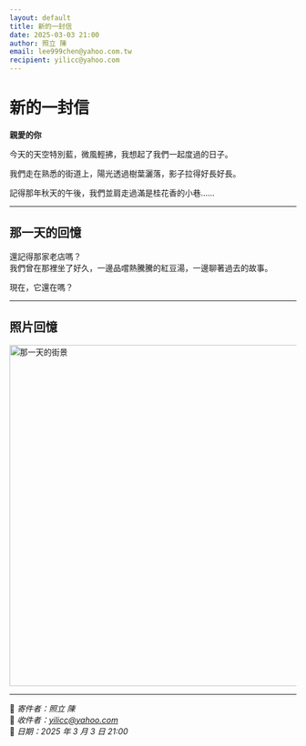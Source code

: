 ```yaml
---
layout: default
title: 新的一封信
date: 2025-03-03 21:00
author: 照立 陳
email: lee999chen@yahoo.com.tw
recipient: yilicc@yahoo.com
---
```


# 新的一封信

**親愛的你**  

今天的天空特別藍，微風輕拂，我想起了我們一起度過的日子。  

我們走在熟悉的街道上，陽光透過樹葉灑落，影子拉得好長好長。  

記得那年秋天的午後，我們並肩走過滿是桂花香的小巷……  

---

## **那一天的回憶**

還記得那家老店嗎？  
我們曾在那裡坐了好久，一邊品嚐熱騰騰的紅豆湯，一邊聊著過去的故事。  

現在，它還在嗎？  

---

## **照片回憶**
<img src="/assets/images/memory.jpg" alt="那一天的街景" width="600">

---

📧 *寄件者：照立 陳*  
📩 *收件者：yilicc@yahoo.com*  
📅 *日期：2025 年 3 月 3 日 21:00*  

